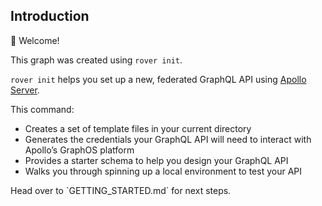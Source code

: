 ## Introduction

👋 Welcome\!

This graph was created using `rover init`. 

`rover init` helps you set up a new, federated GraphQL API using [Apollo Server](https://www.apollographql.com/docs/apollo-server).

This command:

* Creates a set of template files in your current directory
* Generates the credentials your GraphQL API will need to interact with Apollo’s GraphOS platform
* Provides a starter schema to help you design your GraphQL API
* Walks you through spinning up a local environment to test your API

Head over to \`GETTING_STARTED.md\` for next steps.